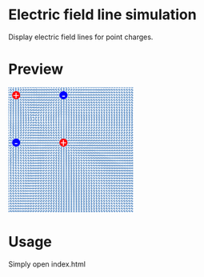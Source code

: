 # Electric field line simulation
Display electric field lines for point charges.

# Preview

<img src="https://raw.githubusercontent.com/callummarshall9/ElectricFieldLineSimulation/master/preview.png" width="250" height="250">

# Usage

Simply open index.html
